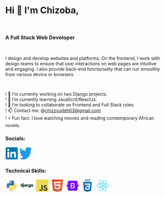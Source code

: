 <h1> Hi 👋 I'm Chizoba,</h1><br>

<h3>A Full Stack Web Developer </h3><br>

<p> I design and develop websites and platforms. On the frontend, I work with design teams to ensure that user interactions on web pages are intuitive and engaging. I also provide back-end functionality that can run smoothly from various device or browsers.</p><br>

! 🔭 I’m currently working on two Django projects.<br>
! 🌱 I’m currently learning JavaScrit/ReactJs.<br>
! 👯 I’m looking to collaborate on Frontend and Full Stack roles.<br>
! 📫 Contact me: @chizzyudeh03@gmail.com<br>
! ⚡ Fun fact: I love watching movies and reading comtemporary African novels.<br>

<h3>Socials:</h3>

<div>
  <a href="https://www.linkedin.com/in/chizoba-udechukwu-58655318a/"><img src="https://github.com/devicons/devicon/blob/master/icons/linkedin/linkedin-original.svg" title="LinkedIn" alt="LinkedIn" width="40" height="40"/></a>
  <a href="https://twitter.com/_videlle"><img src="https://github.com/devicons/devicon/blob/master/icons/twitter/twitter-original.svg" title="Twitter" alt="Twitter" width="40" height="40"/></a>
  <!-- <a href=""><img src="" title="Instagram" alt="Instagram" width="40" height="40"/></a> -->
</div>

<h3>Technical Skills:</h3>
<div>
  <img src="https://github.com/devicons/devicon/blob/master/icons/python/python-original.svg"  title="Python" alt="Python" width="40" height="40"/>&nbsp;
  <img src="https://github.com/devicons/devicon/blob/master/icons/django/django-plain-wordmark.svg" title="Django" alt="Django" width="40" height="40"/>&nbsp;
  <img src="https://github.com/devicons/devicon/blob/master/icons/javascript/javascript-original.svg" title="JavaScript" alt="JavaScript" width="40" height="40"/>&nbsp;
  <img src="https://github.com/devicons/devicon/blob/master/icons/html5/html5-original.svg" title="HTML5" alt="HTML" width="40" height="40"/>&nbsp;
  <img src="https://github.com/devicons/devicon/blob/master/icons/bootstrap/bootstrap-original.svg" title="Bootstrap" alt="Bootstrap" width="40" height="40"/>&nbsp;
  <img src="https://github.com/devicons/devicon/blob/master/icons/css3/css3-plain-wordmark.svg" title="CSS3" alt="CSS3" width="40" height="40"/>&nbsp;
  <img src="https://github.com/devicons/devicon/blob/master/icons/react/react-original.svg" title="React" alt="React" width="40" height="40"/>&nbsp;
</div>



